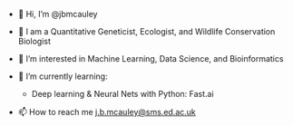 - 👋 Hi, I’m @jbmcauley
- 🌿 I am a Quantitative Geneticist, Ecologist, and Wildlife Conservation Biologist
- 👀 I’m interested in Machine Learning, Data Science, and Bioinformatics
- 🌱 I’m currently learning:
    - Deep learning & Neural Nets with Python: Fast.ai
  
- 📫 How to reach me j.b.mcauley@sms.ed.ac.uk

<!---
jbmcauley/jbmcauley is a ✨ special ✨ repository because its `README.md` (this file) appears on your GitHub profile.
You can click the Preview link to take a look at your changes.
--->
